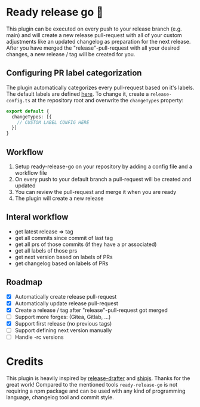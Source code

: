 # Ready release go :rocket:

This plugin can be executed on every push to your release branch (e.g. main) and will create a new release pull-request with all of your custom adjustments like an updated changelog as preparation for the next release. After you have merged the "release"-pull-request with all your desired changes, a new release / tag will be created for you.

## Configuring PR label categorization

The plugin automatically categorizes every pull-request based on it's labels.
The default labels are defined [here](https://github.com/woodpecker-ci/plugin-ready-release-go/blob/main/src/utils/config.ts#L25).
To change it, create a `release-config.ts` at the repository root and overwrite the `changeTypes` property:

```ts
export default {
  changeTypes: [{
    // CUSTOM LABEL CONFIG HERE
  }]
}
```

## Workflow

1. Setup ready-release-go on your repository by adding a config file and a workflow file
1. On every push to your default branch a pull-request will be created and updated
1. You can review the pull-request and merge it when you are ready
1. The plugin will create a new release

## Interal workflow
- get latest release => tag
- get all commits since commit of last tag
- get all prs of those commits (if they have a pr associated)
- get all labels of those prs
- get next version based on labels of PRs
- get changelog based on labels of PRs

## Roadmap

- [x] Automatically create release pull-request
- [x] Automatically update release pull-request
- [x] Create a release / tag after "release"-pull-request got merged
- [ ] Support more forges: (Gitea, Gitlab, ...)
- [x] Support first release (no previous tags)
- [ ] Support defining next version manually
- [ ] Handle -rc versions

# Credits

This plugin is heavily inspired by [release-drafter](https://github.com/release-drafter/release-drafter) and [shipjs](https://github.com/algolia/shipjs). Thanks for the great work! Compared to the mentioned tools `ready-release-go` is not requiring a npm package and can be used with any kind of programming language, changelog tool and commit style.
